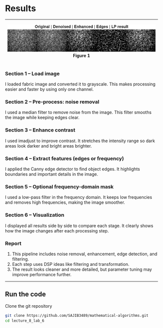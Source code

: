 # Results

| <p align="center"><img src="/lecture_8_lab_6/Lab_6_Figure_1.png"/><br/>Figure 1</p> |
| ---------------------------------------------------------------------------------- |




### Section 1 – Load image

I loaded fabric image and converted it to grayscale.
This makes processing easier and faster by using only one channel.

### Section 2 – Pre-process: noise removal

I used a median filter to remove noise from the image.
This filter smooths the image while keeping edges clear.

### Section 3 – Enhance contrast

I used imadjust to improve contrast.
It stretches the intensity range so dark areas look darker and bright areas brighter.

### Section 4 – Extract features (edges or frequency)

I applied the Canny edge detector to find object edges.
It highlights boundaries and important details in the image.

### Section 5 – Optional frequency-domain mask

I used a low-pass filter in the frequency domain.
It keeps low frequencies and removes high frequencies, making the image smoother.

### Section 6 – Visualization

I displayed all results side by side to compare each stage.
It clearly shows how the image changes after each processing step.

### Report

1. This pipeline includes noise removal, enhancement, edge detection, and filtering.
2. Each step uses DSP ideas like filtering and transformation.
3. The result looks cleaner and more detailed, but parameter tuning may improve performance further.
---


## Run the code

Clone the git repository

```bash
git clone https://github.com/SAJIB3489/mathematical-algorithms.git
cd lecture_8_lab_6
```